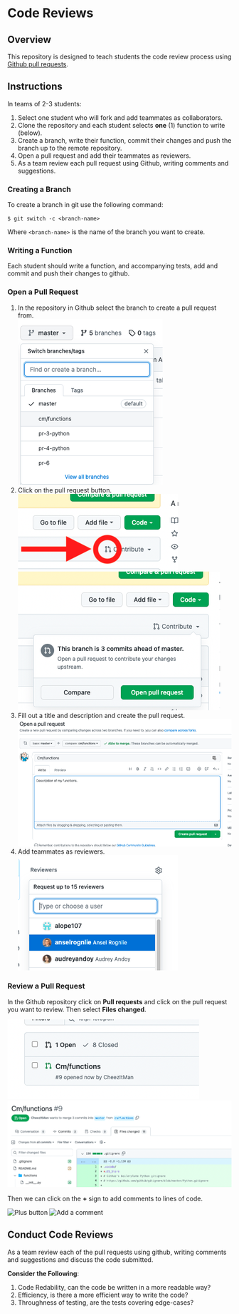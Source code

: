 # Code Reviews

## Overview

This repository is designed to teach students the code review process using [Github pull requests](https://docs.github.com/en/pull-requests/collaborating-with-pull-requests/proposing-changes-to-your-work-with-pull-requests/about-pull-requests).  

## Instructions 

In teams of 2-3 students:

1. Select one student who will fork and add teammates as collaborators.
1. Clone the repository and each student selects **one** (1) function to write (below).
1. Create a branch, write their function, commit their changes and push the branch up to the remote repository.
1. Open a pull request and add their teammates as reviewers.
1. As a team review each pull request using Github, writing comments and suggestions.

### Creating a Branch

To create a branch in git use the following command:

```
$ git switch -c <branch-name>
```

Where `<branch-name>` is the name of the branch you want to create.

### Writing a Function

Each student should write a function, and accompanying tests, add and commit and push their changes to github.

### Open a Pull Request

1.  In the repository in Github select the branch to create a pull request from.<br />
    ![Select a branch](images/select-branch.png)
1.  Click on the pull request button.<br />
    ![Create a PR button](images/create-pr-1.png)<br />
    ![Create a PR button 2](images/create-pr-2.png)
1.  Fill out a title and description and create the pull request.<br />
    ![Create a PR](images/create-pr-3.png)
1.  Add teammates as reviewers.<br />
    ![Add Reviewers](images/add-reviewer.png)

### Review a Pull Request

In the Github repository click on **Pull requests** and click on the pull request you want to review.  Then select  **Files changed**.

![Select PR To Review](images/select-pr-to-review.png)
![Review PR](images/review-pr.png)

Then we can click on the **+** sign to add comments to lines of code.

![Plus button](images/plus-button.png)
![Add a comment](images/add-comment.png)

## Conduct Code Reviews

As a team review each of the pull requests using github, writing comments and suggestions and discuss the code submitted.

**Consider the Following**:

1. Code Redability, can the code be written in a more readable way?
1. Efficiency, is there a more efficient way to write the code?
1. Throughness of testing, are the tests covering edge-cases?

